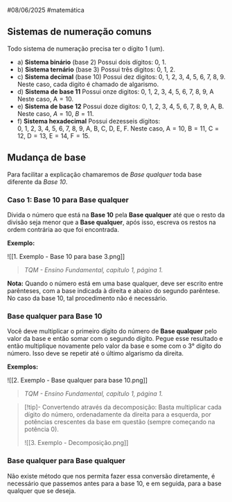 #08/06/2025 #matemática

## Sistemas de numeração comuns

Todo sistema de numeração precisa ter o dígito 1 (um).

- a) **Sistema binário** (base 2)
	Possui dois dígitos: $0,\ 1$.
- b) **Sistema ternário** (base 3)
	Possui três digitos: $0,\ 1,\ 2$.
- c) **Sistema decimal** (base 10)
	Possui dez digitos: $0,\ 1,\ 2,\ 3,\ 4,\ 5,\ 6,\ 7,\ 8,\ 9$.
	Neste caso, cada digito é chamado de algarismo.
- d) **Sistema de base 11**
	Possui onze digitos: $0,\ 1,\ 2,\ 3,\ 4,\ 5,\ 6,\ 7,\ 8,\ 9,\ \text{A}$
	Neste caso, $\text{A} = 10$.
- e) **Sistema de base 12**
	Possui doze digitos: $0,\ 1,\ 2,\ 3,\ 4,\ 5,\ 6,\ 7,\ 8,\ 9,\ \text{A},\ \text{B}$.
	Neste caso, $A = 10$, $B = 11$.
- f) **Sistema hexadecimal**
	Possui dezesseis dígitos: $0,\ 1,\ 2,\ 3,\ 4,\ 5,\ 6,\ 7,\ 8,\ 9,\ \text{A},\ \text{B},\ \text{C},\ \text{D},\ \text{E},\ \text{F}$.
	Neste caso, $\text{A} = 10$, $\text{B} = 11$, $\text{C} = 12$, $\text{D} = 13$, $\text{E} = 14$, $\text{F} = 15$.

## Mudança de base

Para facilitar a explicação chamaremos de *Base qualquer* toda base diferente da *Base 10*.

### Caso 1: Base 10 para Base qualquer

Divida o número que está na **Base 10** pela **Base qualquer** até que o resto da divisão seja menor que a **Base qualquer**, após isso, escreva os restos na ordem contrária ao que foi encontrada.

**Exemplo:**

![[1. Exemplo - Base 10 para base 3.png]]
> *TQM - Ensino Fundamental, capítulo 1, página 1.*

**Nota:** Quando o número está em uma base qualquer, deve ser escrito entre parênteses, com a base indicada à direita e abaixo do segundo parêntese. No caso da base 10, tal procedimento não é necessário.

### Base qualquer para Base 10

Você deve multiplicar o primeiro dígito do número de **Base qualquer** pelo valor da base e então somar com o segundo dígito. Pegue esse resultado e então multiplique novamente pelo valor da base e some com o 3° dígito do número. Isso deve se repetir até o último algarismo da direita.

**Exemplos:**

![[2. Exemplo - Base qualquer para base 10.png]]
> *TQM - Ensino Fundamental, capítulo 1, página 1.*

> [!tip]- Convertendo através da decomposição:
> Basta multiplicar cada dígito do número, ordenadamente da direita para a esquerda, por potências crescentes da base em questão (sempre começando na potência 0).
> 
> ![[3. Exemplo - Decomposição.png]]

### Base qualquer para Base qualquer

Não existe método que nos permita fazer essa conversão diretamente, é necessário que passemos antes para a base 10, e em seguida, para a base qualquer que se deseja.
